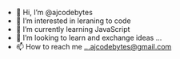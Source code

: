 - 👋 Hi, I’m @ajcodebytes
- 👀 I’m interested in leraning to code
- 🌱 I’m currently learning JavaScript
- 💞️ I’m looking to learn and exchange ideas ...
- 📫 How to reach me ...ajcodebytes@gmail.com

<!---
ajcodebytes/ajcodebytes is a ✨ special ✨ repository because its `README.md` (this file) appears on your GitHub profile.
You can click the Preview link to take a look at your changes.
--->
